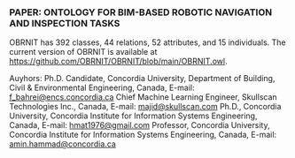 ### PAPER: ONTOLOGY FOR BIM-BASED ROBOTIC NAVIGATION AND INSPECTION TASKS

OBRNIT has 392 classes, 44 relations, 52 attributes, and 15 individuals. 
The current version of OBRNIT is available at https://github.com/OBRNIT/OBRNIT/blob/main/OBRNIT.owl. 

Auyhors:
Ph.D. Candidate, Concordia University, Department of Building, Civil & Environmental Engineering, Canada, E-mail: f_bahrei@encs.concordia.ca
Chief Machine Learning Engineer, Skullscan Technologies Inc., Canada, E-mail: majid@skullscan.com
Ph.D., Concordia University, Concordia Institute for Information Systems Engineering, Canada, E-mail: hmat1976@gmail.com
Professor, Concordia University, Concordia Institute for Information Systems Engineering, Canada, E-mail: amin.hammad@concordia.ca


<!--
**OBRNIT/OBRNIT** is a ✨ _special_ ✨ repository because its `README.md` (this file) appears on your GitHub profile.

Here are some ideas to get you started:

- 🔭 I’m currently working on ...
- 🌱 I’m currently learning ...
- 👯 I’m looking to collaborate on ...
- 🤔 I’m looking for help with ...
- 💬 Ask me about ...
- 📫 How to reach me: ...
- 😄 Pronouns: ...
- ⚡ Fun fact: ...
-->
